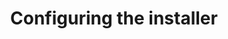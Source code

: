 ---
sidebar_position: 2
title: Configuring the installer
id: config
sidebar_label: Configuring Installer
---